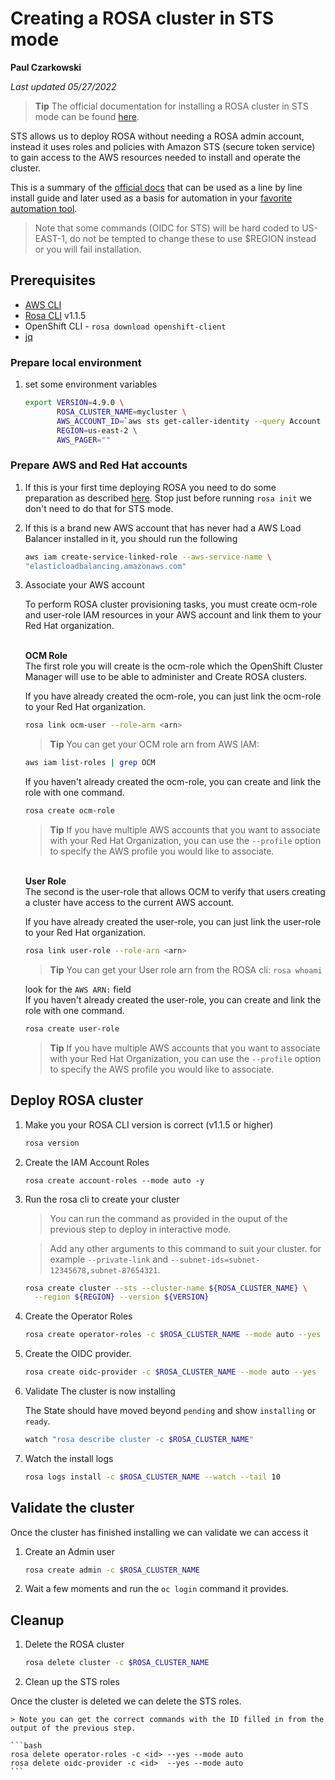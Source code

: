 # Creating a ROSA cluster in STS mode

**Paul Czarkowski**

*Last updated 05/27/2022*

> **Tip** The official documentation for installing a ROSA cluster in STS mode can be found [here](https://docs.openshift.com/rosa/rosa_getting_started_sts/rosa-sts-getting-started-workflow.html).


STS allows us to deploy ROSA without needing a ROSA admin account, instead it uses roles and policies with Amazon STS (secure token service) to gain access to the AWS resources needed to install and operate the cluster.

This is a summary of the [official docs](https://docs.openshift.com/rosa/rosa_getting_started/rosa-sts-getting-started-workflow.html) that can be used as a line by line install guide and later used as a basis for automation in your [favorite automation tool](https://github.com/ansible/ansible).

> Note that some commands (OIDC for STS) will be hard coded to US-EAST-1, do not be tempted to change these to use $REGION instead or you will fail installation.

## Prerequisites

* [AWS CLI](https://docs.aws.amazon.com/cli/latest/userguide/install-cliv2.html)
* [Rosa CLI](https://github.com/openshift/rosa/releases/tag/v1.1.5) v1.1.5
* OpenShift CLI - `rosa download openshift-client`
* [jq](https://stedolan.github.io/jq/download/)

### Prepare local environment

1. set some environment variables

    ```bash
    export VERSION=4.9.0 \
           ROSA_CLUSTER_NAME=mycluster \
           AWS_ACCOUNT_ID=`aws sts get-caller-identity --query Account --output text` \
           REGION=us-east-2 \
           AWS_PAGER=""
    ```

### Prepare AWS and Red Hat accounts

1. If this is your first time deploying ROSA you need to do some preparation as described [here](../../quickstart-rosa.md#Prerequisites). Stop just before running `rosa init` we don't need to do that for STS mode.


1. If this is a brand new AWS account that has never had a AWS Load Balancer installed in it, you should run the following

    ```bash
    aws iam create-service-linked-role --aws-service-name \
    "elasticloadbalancing.amazonaws.com"
    ```

1. Associate your AWS account   

   To perform ROSA cluster provisioning tasks, you must create ocm-role and user-role IAM resources in your AWS account and link them to your Red Hat organization.
   
   <br>
   <b>OCM Role</b><br>
   The first role you will create is the ocm-role which the OpenShift Cluster Manager will use to be able to administer and Create ROSA clusters. 
   
   If you have already created the ocm-role, you can just link the ocm-role to your Red Hat organization.  

    ```bash
    rosa link ocm-user --role-arm <arn>
    ```


   > **Tip** You can get your OCM role arn from AWS IAM: 
    ```bash
    aws iam list-roles | grep OCM
    ```

   If you haven't already created the ocm-role, you can create and link the role with one command.
    ```bash
    rosa create ocm-role
    ```

   > **Tip** If you have multiple AWS accounts that you want to associate with your Red Hat Organization, you can use the `--profile` option to specify the AWS profile you would like to associate.

   <br>
   <b>User Role</b><br>
   The second is the user-role that allows OCM to verify that users creating a cluster have access to the current AWS account.

   If you have already created the user-role, you can just link the user-role to your Red Hat organization.
    ```bash
    rosa link user-role --role-arn <arn>
    ```

   > **Tip** You can get your User role arn from the ROSA cli: `rosa whoami`
   
   look for the `AWS ARN:` field
   <br>
   If you haven't already created the user-role, you can create and link the role with one command.
   ```bash
   rosa create user-role
   ```
   > **Tip** If you have multiple AWS accounts that you want to associate with your Red Hat Organization, you can use the `--profile` option to specify the AWS profile you would like to associate.
## Deploy ROSA cluster

1. Make you your ROSA CLI version is correct (v1.1.5 or higher)

    ```bash
    rosa version
    ```

1. Create the IAM Account Roles

    ```
    rosa create account-roles --mode auto -y
    ```

1. Run the rosa cli to create your cluster

    > You can run the command as provided in the ouput of the previous step to deploy in interactive mode.

    > Add any other arguments to this command to suit your cluster. for example `--private-link` and `--subnet-ids=subnet-12345678,subnet-87654321`.

    ```bash
    rosa create cluster --sts --cluster-name ${ROSA_CLUSTER_NAME} \
      --region ${REGION} --version ${VERSION}
    ```

1. Create the Operator Roles

    ```bash
    rosa create operator-roles -c $ROSA_CLUSTER_NAME --mode auto --yes
    ```

1. Create the OIDC provider.

    ```bash
    rosa create oidc-provider -c $ROSA_CLUSTER_NAME --mode auto --yes
    ```

1. Validate The cluster is now installing

    The State should have moved beyond `pending` and show `installing` or `ready`.

    ```bash
    watch "rosa describe cluster -c $ROSA_CLUSTER_NAME"
    ```

1. Watch the install logs

    ```bash
    rosa logs install -c $ROSA_CLUSTER_NAME --watch --tail 10
    ```

## Validate the cluster

Once the cluster has finished installing we can validate we can access it

1. Create an Admin user

    ```bash
    rosa create admin -c $ROSA_CLUSTER_NAME
    ```

1. Wait a few moments and run the `oc login` command it provides.

## Cleanup

1. Delete the ROSA cluster

    ```bash
    rosa delete cluster -c $ROSA_CLUSTER_NAME
    ```
1. Clean up the STS roles

Once the cluster is deleted we can delete the STS roles.

    > Note you can get the correct commands with the ID filled in from the output of the previous step.

    ```bash
    rosa delete operator-roles -c <id> --yes --mode auto
    rosa delete oidc-provider -c <id>  --yes --mode auto
    ```
